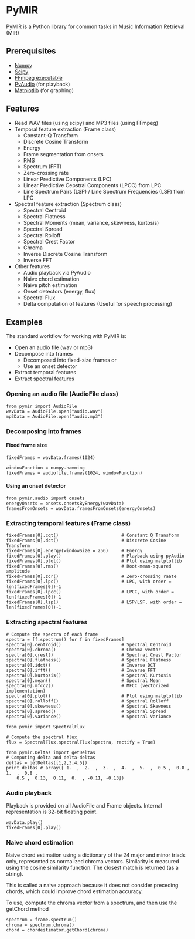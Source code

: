 # PyMIR
PyMIR is a Python library for common tasks in Music Information Retrieval (MIR)

## Prerequisites
* [Numpy](http://www.scipy.org/)
* [Scipy](http://www.scipy.org/)
* [FFmpeg executable](http://ffmpeg.org/)
* [PyAudio](http://people.csail.mit.edu/hubert/pyaudio/) (for playback)
* [Matplotlib](http://matplotlib.org/) (for graphing)

## Features
* Read WAV files (using scipy) and MP3 files (using FFmpeg)
* Temporal feature extraction (Frame class)
    * Constant-Q Transform
    * Discrete Cosine Transform
    * Energy
    * Frame segmentation from onsets
    * RMS
    * Spectrum (FFT)
    * Zero-crossing rate
    * Linear Predictive Components (LPC)
    * Linear Predictive Cepstral Components (LPCC) from LPC
    * Line Spectrum Pairs (LSP) / Line Spectrum Frequencies (LSF) from LPC
* Spectral feature extraction (Spectrum class)
    * Spectral Centroid
    * Spectral Flatness
    * Spectral Moments (mean, variance, skewness, kurtosis)
    * Spectral Spread
    * Spectral Rolloff
    * Spectral Crest Factor
    * Chroma
    * Inverse Discrete Cosine Transform
    * Inverse FFT
* Other features
    * Audio playback via PyAudio
    * Naive chord estimation
    * Naive pitch estimation
    * Onset detectors (energy, flux)
    * Spectral Flux
    * Delta computation of features (Useful for speech processing)

## Examples

The standard workflow for working with PyMIR is:
* Open an audio file (wav or mp3)
* Decompose into frames
    * Decomposed into fixed-size frames or
    * Use an onset detector
* Extract temporal features
* Extract spectral features

### Opening an audio file (AudioFile class)

    from pymir import AudioFile
    wavData = AudioFile.open("audio.wav")
    mp3Data = AudioFile.open("audio.mp3")

### Decomposing into frames

#### Fixed frame size
    fixedFrames = wavData.frames(1024)

    windowFunction = numpy.hamming
    fixedFrames = audiofile.frames(1024, windowFunction)

#### Using an onset detector
	from pymir.audio import onsets
	energyOnsets = onsets.onsetsByEnergy(wavData)
    framesFromOnsets = wavData.framesFromOnsets(energyOnsets)

### Extracting temporal features (Frame class)
    fixedFrames[0].cqt() 						# Constant Q Transform
    fixedFrames[0].dct() 						# Discrete Cosine Transform
    fixedFrames[0].energy(windowSize = 256) 	# Energy
    fixedFrames[0].play()                       # Playback using pyAudio
    fixedFrames[0].plot()                       # Plot using matplotlib
    fixedFrames[0].rms() 						# Root-mean-squared amplitude
    fixedFrames[0].zcr() 						# Zero-crossing raate
    fixedFrames[0].lpc()                        # LPC, with order = len(fixedFrames[0])-1
    fixedFrames[0].lpcc()                       # LPCC, with order = len(fixedFrames[0])-1
    fixedFrames[0].lsp()                        # LSP/LSF, with order = len(fixedFrames[0])-1

### Extracting spectral features
    # Compute the spectra of each frame
	spectra = [f.spectrum() for f in fixedFrames]
    spectra[0].centroid() 						# Spectral Centroid
    spectra[0].chroma()							# Chroma vector
    spectra[0].crest()                          # Spectral Crest Factor
    spectra[0].flatness()                       # Spectral Flatness
    spectra[0].idct()							# Inverse DCT
    spectra[0].ifft()							# Inverse FFT
    spectra[0].kurtosis()                       # Spectral Kurtosis
    spectra[0].mean()                           # Spectral Mean
    spectra[0].mfcc2()                          # MFCC (vectorized implementation)
    spectra[0].plot()                           # Plot using matplotlib
    spectra[0].rolloff()                        # Spectral Rolloff
    spectra[0].skewness()                       # Spectral Skewness
    spectra[0].spread()                         # Spectral Spread
    spectra[0].variance()                       # Spectral Variance

    from pymir import SpectralFlux

	# Compute the spectral flux
	flux = SpectralFlux.spectralFlux(spectra, rectify = True)

    from pymir.Deltas import getDeltas
    # Computing delta and delta-deltas
    deltas = getDeltas([1,2,3,4,5])
    print deltas # array([ 1.  ,  2.  ,  3.  ,  4.  ,  5.  ,  0.5 ,  0.8 ,  1.  ,  0.8 ,
        0.5 ,  0.13,  0.11,  0.  , -0.11, -0.13])

### Audio playback

Playback is provided on all AudioFile and Frame objects. Internal representation is 32-bit floating point.

    wavData.play()
    fixedFrames[0].play()

### Naive chord estimation

Naive chord estimation using a dictionary of the 24 major and minor triads only, represented as
normalized chroma vectors. Similarity is measured using the cosine similarity function. The closest
match is returned (as a string).

This is called a naive approach because it does not consider preceding chords, which could improve
chord estimation accuracy.

To use, compute the chroma vector from a spectrum, and then use the getChord method

    spectrum = frame.spectrum()
    chroma = spectrum.chroma()
    chord = chordestimator.getChord(chroma)
